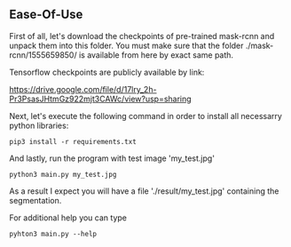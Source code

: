## Ease-Of-Use
First of all, let's download the checkpoints of pre-trained mask-rcnn and unpack them into this folder. You must make sure that the folder ./mask-rcnn/1555659850/ is available from here by exact same path.

Tensorflow checkpoints are publicly available by link:

https://drive.google.com/file/d/17lry_2h-Pr3PsasJHtmGz922mjt3CAWc/view?usp=sharing

Next, let's execute the following command in order to install all necessarry python libraries:

`pip3 install -r requirements.txt`

And lastly, run the program with test image 'my_test.jpg'

`python3 main.py my_test.jpg`

As a result I expect you will have a file './result/my_test.jpg' containing the segmentation.

For additional help you can type

`pyhton3 main.py --help`